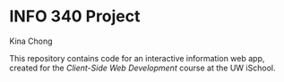 # INFO 340 Project

Kina Chong

This repository contains code for an interactive information web app, created for the _Client-Side Web Development_ course at the UW iSchool.
